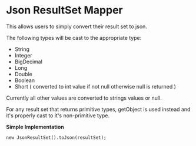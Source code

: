 # Json ResultSet Mapper

This allows users to simply convert their result set to json. 

The following types will be cast to the appropriate type:
- String
- Integer
- BigDecimal
- Long
- Double
- Boolean
- Short ( converted to int value if not null otherwise null is returned )

Currently all other values are converted to strings values or null.

For any result set that returns primitive types, getObject is used instead and it's properly cast to it's non-primitive type.

**Simple Implementation**
```
new JsonResultSet().toJson(resultSet);
```
